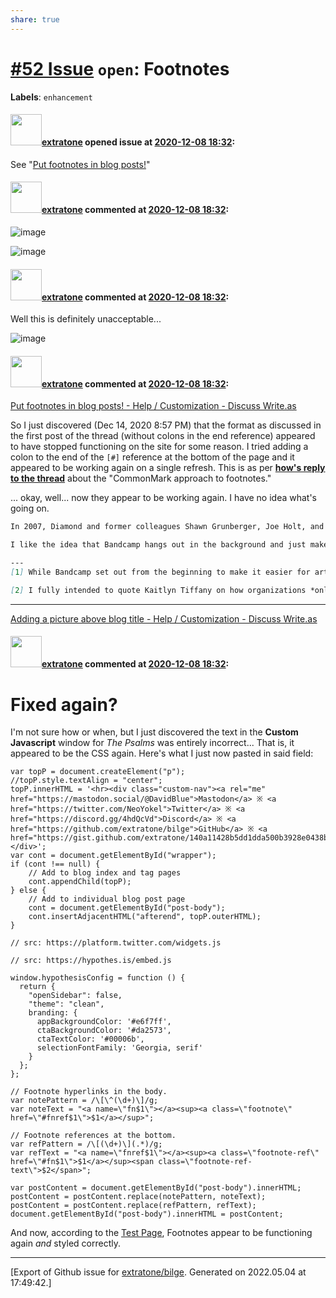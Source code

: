 ```yaml
---
share: true
---
```

# [\#52 Issue](https://github.com/extratone/bilge/issues/52) `open`: Footnotes
**Labels**: `enhancement`


#### <img src="https://avatars.githubusercontent.com/u/43663476?u=5047287ff0b8c3ce7f7e5858d204c9b3e57d8e44&v=4" width="50">[extratone](https://github.com/extratone) opened issue at [2020-12-08 18:32](https://github.com/extratone/bilge/issues/52):

See "[Put footnotes in blog posts!](https://discuss.write.as/t/put-footnotes-in-blog-posts)"

#### <img src="https://avatars.githubusercontent.com/u/43663476?u=5047287ff0b8c3ce7f7e5858d204c9b3e57d8e44&v=4" width="50">[extratone](https://github.com/extratone) commented at [2020-12-08 18:32](https://github.com/extratone/bilge/issues/52#issuecomment-740933524):

![image](https://user-images.githubusercontent.com/43663476/101534321-94bb2800-395c-11eb-87d8-936d5a2cc0af.jpeg)

![image](https://user-images.githubusercontent.com/43663476/101534334-98e74580-395c-11eb-8278-728d28551efa.jpeg)

#### <img src="https://avatars.githubusercontent.com/u/43663476?u=5047287ff0b8c3ce7f7e5858d204c9b3e57d8e44&v=4" width="50">[extratone](https://github.com/extratone) commented at [2020-12-08 18:32](https://github.com/extratone/bilge/issues/52#issuecomment-741549852):

Well this is definitely unacceptable...

![image](https://user-images.githubusercontent.com/43663476/101591065-3a988200-39b1-11eb-86dc-81c603114d6b.png)

#### <img src="https://avatars.githubusercontent.com/u/43663476?u=5047287ff0b8c3ce7f7e5858d204c9b3e57d8e44&v=4" width="50">[extratone](https://github.com/extratone) commented at [2020-12-08 18:32](https://github.com/extratone/bilge/issues/52#issuecomment-745023087):

[Put footnotes in blog posts! - Help / Customization - Discuss Write.as](https://www.notion.so/Put-footnotes-in-blog-posts-Help-Customization-Discuss-Write-as-92b48de096d44aa5b1831e7de6376754)

So I just discovered (Dec 14, 2020 8:57 PM) that the format as discussed in the first post of the thread (without colons in the end reference) appeared to have stopped functioning on the site for some reason. I tried adding a colon to the end of the ``[#]`` reference at the bottom of the page and it appeared to be working again on a single refresh. This is as per **[how's reply to the thread](https://discuss.write.as/t/put-footnotes-in-blog-posts/762/4)** about the "CommonMark approach to footnotes."

... okay, well... now they appear to be working again. I have no idea what's going on.

```markdown
In 2007, Diamond and former colleagues Shawn Grunberger, Joe Holt, and Neal Tucker set out to build the equivalent of blogging services like Blogger, WordPress, MovableType, etc. for musicians. As Holt bemoaned in [a 2008 interview with *The HTML Times*](http://htmltimes.com/band-camp.php), creating an online presence for one’s music had long been “a pain in the ass:”[^1]

I like the idea that Bandcamp hangs out in the background and just makes all of this stuff work, and also, hopefully, helps the artist promote themselves, and it’s not about “Bandcamp, Bandcamp, Bandcamp.”[^2]

---
[1] While Bandcamp set out from the beginning to make it easier for artists to publish music, getting music on Spotify has always been a grueling process.

[2] I fully intended to quote Kaitlyn Tiffany on how organizations *only* get tech media attention if a significant amount of capital is involved in some form, but I haven’t been able to find it. I’ll certainly come back and add it if/when I do.
```

---

[Adding a picture above blog title - Help / Customization - Discuss Write.as](https://www.notion.so/Adding-a-picture-above-blog-title-Help-Customization-Discuss-Write-as-fe67f8398f3f48deb214e275d2267c19)

#### <img src="https://avatars.githubusercontent.com/u/43663476?u=5047287ff0b8c3ce7f7e5858d204c9b3e57d8e44&v=4" width="50">[extratone](https://github.com/extratone) commented at [2020-12-08 18:32](https://github.com/extratone/bilge/issues/52#issuecomment-846329124):

# Fixed again?

I'm not sure how or when, but I just discovered the text in the **Custom Javascript** window for *The Psalms* was entirely incorrect... That is, it appeared to be the CSS again. Here's what I just now pasted in said field:

```
var topP = document.createElement("p");
//topP.style.textAlign = "center";
topP.innerHTML = '<hr><div class="custom-nav"><a rel="me" href="https://mastodon.social/@DavidBlue">Mastodon</a> ※ <a href="https://twitter.com/NeoYokel">Twitter</a> ※ <a href="https://discord.gg/4hdQcVd">Discord</a> ※ <a href="https://github.com/extratone/bilge">GitHub</a> ※ <a href="https://gist.github.com/extratone/140a11428b5dd1dda500b3928e0438b1">License</a></div>';
var cont = document.getElementById("wrapper");
if (cont !== null) {
    // Add to blog index and tag pages
    cont.appendChild(topP);
} else {
    // Add to individual blog post page
    cont = document.getElementById("post-body");
    cont.insertAdjacentHTML("afterend", topP.outerHTML);
}

// src: https://platform.twitter.com/widgets.js

// src: https://hypothes.is/embed.js

window.hypothesisConfig = function () {
  return {
    "openSidebar": false, 
    "theme": "clean",
    branding: {
      appBackgroundColor: '#e6f7ff',
      ctaBackgroundColor: '#da2573',
      ctaTextColor: '#00006b',
      selectionFontFamily: 'Georgia, serif'
    }
  };
};

// Footnote hyperlinks in the body.
var notePattern = /\[\^(\d+)\]/g;
var noteText = "<a name=\"fn$1\"></a><sup><a class=\"footnote\" href=\"#fnref$1\">$1</a></sup>";

// Footnote references at the bottom.
var refPattern = /\[(\d+)\](.*)/g;
var refText = "<a name=\"fnref$1\"></a><sup><a class=\"footnote-ref\" href=\"#fn$1\">$1</a></sup><span class=\"footnote-ref-text\">$2</span>";

var postContent = document.getElementById("post-body").innerHTML;
postContent = postContent.replace(notePattern, noteText);
postContent = postContent.replace(refPattern, refText);
document.getElementById("post-body").innerHTML = postContent;
```

And now, according to the [Test Page](https://bilge.world/test), Footnotes appear to be functioning again *and* styled correctly.


-------------------------------------------------------------------------------



[Export of Github issue for [extratone/bilge](https://github.com/extratone/bilge). Generated on 2022.05.04 at 17:49:42.]
